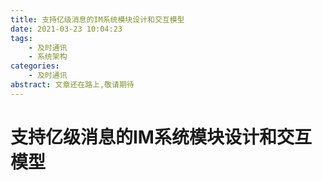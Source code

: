```yaml
---
title: 支持亿级消息的IM系统模块设计和交互模型
date: 2021-03-23 10:04:23
tags:
	- 及时通讯
	- 系统架构
categories:
    - 及时通讯
abstract: 文章还在路上,敬请期待
---
```


# 支持亿级消息的IM系统模块设计和交互模型

